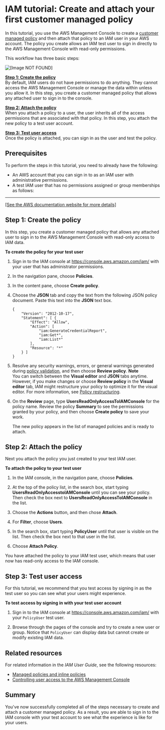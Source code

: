 # IAM tutorial: Create and attach your first customer managed policy<a name="tutorial_managed-policies"></a>

In this tutorial, you use the AWS Management Console to create a [customer managed policy](access_policies_managed-vs-inline.md#customer-managed-policies) and then attach that policy to an IAM user in your AWS account\. The policy you create allows an IAM test user to sign in directly to the AWS Management Console with read\-only permissions\. 

This workflow has three basic steps:

![\[Image NOT FOUND\]](http://docs.aws.amazon.com/IAM/latest/UserGuide/)

**[Step 1: Create the policy](#step1-create-policy)**  
By default, IAM users do not have permissions to do anything\. They cannot access the AWS Management Console or manage the data within unless you allow it\. In this step, you create a customer managed policy that allows any attached user to sign in to the console\.

**[Step 2: Attach the policy](#step2-attach-policy)**  
When you attach a policy to a user, the user inherits all of the access permissions that are associated with that policy\. In this step, you attach the new policy to a test user account\.

**[Step 3: Test user access ](#step3-test-access)**  
Once the policy is attached, you can sign in as the user and test the policy\. 

## Prerequisites<a name="tutorial-managed-policies-prereqs"></a>

To perform the steps in this tutorial, you need to already have the following:
+ An AWS account that you can sign in to as an IAM user with administrative permissions\.
+ A test IAM user that has no permissions assigned or group memberships as follows:  
****    
[\[See the AWS documentation website for more details\]](http://docs.aws.amazon.com/IAM/latest/UserGuide/tutorial_managed-policies.html)

## Step 1: Create the policy<a name="step1-create-policy"></a>

In this step, you create a customer managed policy that allows any attached user to sign in to the AWS Management Console with read\-only access to IAM data\.

**To create the policy for your test user**

1. Sign in to the IAM console at [https://console\.aws\.amazon\.com/iam/](https://console.aws.amazon.com/iam/) with your user that has administrator permissions\.

1. In the navigation pane, choose **Policies**\. 

1. In the content pane, choose **Create policy**\. 

1. Choose the **JSON** tab and copy the text from the following JSON policy document\. Paste this text into the **JSON** text box\. 

   ```
   {
       "Version": "2012-10-17",
       "Statement": [ {
           "Effect": "Allow",
           "Action": [
               "iam:GenerateCredentialReport",
               "iam:Get*",
               "iam:List*"
           ],
           "Resource": "*"
       } ]
   }
   ```

1.  Resolve any security warnings, errors, or general warnings generated during [policy validation](access_policies_policy-validator.md), and then choose **Review policy**\. 
**Note**  
You can switch between the **Visual editor** and **JSON** tabs anytime\. However, if you make changes or choose **Review policy** in the **Visual editor** tab, IAM might restructure your policy to optimize it for the visual editor\. For more information, see [Policy restructuring](troubleshoot_policies.md#troubleshoot_viseditor-restructure)\.

1. On the **Review** page, type **UsersReadOnlyAccessToIAMConsole** for the policy name\. Review the policy **Summary** to see the permissions granted by your policy, and then choose **Create policy** to save your work\.

   The new policy appears in the list of managed policies and is ready to attach\.

## Step 2: Attach the policy<a name="step2-attach-policy"></a>

Next you attach the policy you just created to your test IAM user\. 

**To attach the policy to your test user**

1. In the IAM console, in the navigation pane, choose **Policies**\.

1. At the top of the policy list, in the search box, start typing **UsersReadOnlyAccesstoIAMConsole** until you can see your policy\. Then check the box next to **UsersReadOnlyAccessToIAMConsole** in the list\. 

1. Choose the **Actions** button, and then chose **Attach**\. 

1. For **Filter**, choose **Users**\. 

1. In the search box, start typing **PolicyUser** until that user is visible on the list\. Then check the box next to that user in the list\.

1. Choose **Attach Policy**\. 

You have attached the policy to your IAM test user, which means that user now has read\-only access to the IAM console\. 

## Step 3: Test user access<a name="step3-test-access"></a>

For this tutorial, we recommend that you test access by signing in as the test user so you can see what your users might experience\. 

**To test access by signing in with your test user account**

1. Sign in to the IAM console at [https://console\.aws\.amazon\.com/iam/](https://console.aws.amazon.com/iam/) with your `PolicyUser` test user\.

1. Browse through the pages of the console and try to create a new user or group\. Notice that `PolicyUser` can display data but cannot create or modify existing IAM data\.

## Related resources<a name="tutorial-managed-policies-addl-resources"></a>

For related information in the *IAM User Guide*, see the following resources:
+ [Managed policies and inline policies](access_policies_managed-vs-inline.md)
+ [Controlling user access to the AWS Management Console](console_controlling-access.md)

## Summary<a name="tutorial-managed-policies-summary"></a>

You've now successfully completed all of the steps necessary to create and attach a customer managed policy\. As a result, you are able to sign in to the IAM console with your test account to see what the experience is like for your users\.